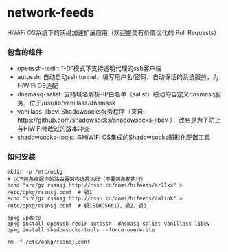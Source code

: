 # network-feeds
HiWiFi OS系统下的网络加速扩展应用（欢迎提交有价值优化的 Pull Requests）

### 包含的组件
* openssh-redir: “-D”模式下支持透明代理的ssh客户端
* autossh: 自动启动ssh tunnel、填写用户名/密码、自动保活的系统服务，为HiWiFi OS适配
* dnsmasq-salist: 支持域名解析-IP白名单（salist）联动的自定义dnsmasq服务，位于/usr/lib/vanillass/dnsmask
* vanillass-libev: Shadowsocks服务程序（来自: https://github.com/shadowsocks/shadowsocks-libev ），改名是为了防止与HiWiFi修改过的版本冲突
* shadowsocks-tools: 与HiWiFi OS集成的Shadowsocks图形化配置工具

### 如何安装

    mkdir -p /etc/opkg
    # 以下两条根据你的路由器架构选择执行（不要两条都执行）
    echo "src/gz rssnsj http://rssn.cn/roms/hifeeds/ar71xx" > /etc/opkg/rssnsj.conf  # 极1
    echo "src/gz rssnsj http://rssn.cn/roms/hifeeds/ralink" > /etc/opkg/rssnsj.conf  # 极1S(HC5661)、极2、极3
      
    opkg update
    opkg install openssh-redir autossh  dnsmasq-salist vanillass-libev
    opkg install shadowsocks-tools --force-overwrite
      
    rm -f /etc/opkg/rssnsj.conf
